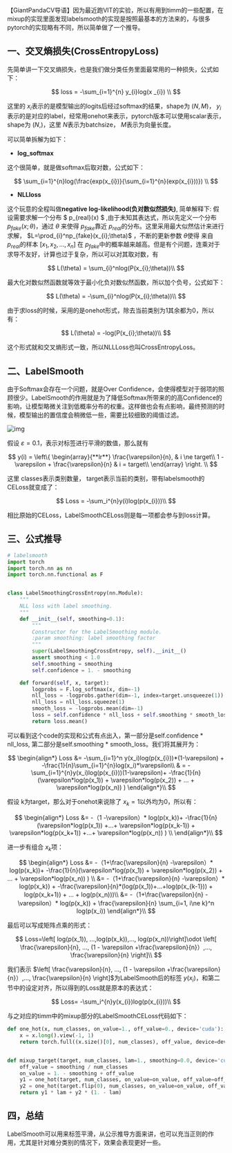 【GiantPandaCV导语】因为最近跑VIT的实验，所以有用到timm的一些配置，在mixup的实现里面发现labelsmooth的实现是按照最基本的方法来的，与很多pytorch的实现略有不同，所以简单做了一个推导。

## 一、交叉熵损失(CrossEntropyLoss)

先简单讲一下交叉熵损失，也是我们做分类任务里面最常用的一种损失，公式如下：

$$
loss = -\sum_{i=1}^{n} y_{i}log(x _{i}) \\
$$

这里的 $x_{i}$表示的是模型输出的logits后经过softmax的结果，shape为 $(N, M)$， $y_{i}$表示的是对应的label，经常用onehot来表示，pytorch版本可以使用scalar表示，shape为 $(N, )$，这里 $N$表示为batchsize， $M$表示为向量长度。

可以简单拆解为如下：

- **log_softmax**

这个很简单，就是做softmax后取对数，公式如下：

$$
\sum_{i=1}^{n}log(\frac{exp(x_{i})}{\sum_{i=1}^{n}(exp(x_{i}))}) \\
$$

- **NLLloss**

这个玩意的全程叫做**negative log-likelihood(负对数似然损失)**, 简单解释下:
假设需要求解一个分布  $ p_{real}(x) $ ,由于未知其表达式，所以先定义一个分布 $p_{fake}(x;\theta)$，通过 $\theta$ 来使得 $p_{fake}$靠近 $p_{real}$的分布。这里采用最大似然估计来进行求解， $L=\prod_{i}^np_{fake}(x_{i};\theta)$ ，不断的更新参数 $\theta$使得 来自 $p_{real}$的样本  $[x_{1}, x_{2}, ... , x_{n}]$ 在 $p_{fake}$中的概率越来越高。但是有个问题，连乘对于求导不友好，计算也过于复杂，所以可以对其取对数，有

$$
L(\theta) = \sum_{i}^nlog(P(x_{i};\theta))\\
$$

最大化对数似然函数就等效于最小化负对数似然函数，所以加个负号，公式如下：

$$
L(\theta) = -\sum_{i}^nlog(P(x_{i};\theta))\\
$$

由于求loss的时候，采用的是onehot形式，除去当前类别为1其余都为0，所以有：

$$
L(\theta) = -log(P(x_{i};\theta))\\
$$

这个形式就和交叉熵形式一致，所以NLLLoss也叫CrossEntropyLoss。

## 二、LabelSmooth

由于Softmax会存在一个问题，就是Over Confidence，会使得模型对于弱项的照顾很少。LabelSmooth的作用就是为了降低Softmax所带来的的高Confidence的影响，让模型略微关注到低概率分布的权重。这样做也会有点影响，最终预测的时候，模型输出的置信度会稍微低一些，需要比较细致的阈值过滤。

![img](https://pic4.zhimg.com/v2-b70238dc33eaede68829c346177f4c4b_b.png)

假设 $\varepsilon=0.1$，表示对标签进行平滑的数值，那么就有

$$
y(i) = \left\{                \begin{array}{**lr**}                \frac{\varepsilon}{n}, &  i \ne target\\                1 -  \varepsilon + \frac{\varepsilon}{n} & i = target\\                \end{array}   \right.  \\ 
$$

这里 classes表示类别数量， target表示当前的类别，带有labelsmooth的CELoss就变成了：

$$
Loss = -\sum_i^{n}y(i)log(p(x_{i}))\\
$$

相比原始的CELoss，LabelSmoothCELoss则是每一项都会参与到loss计算。

## 三、公式推导

```python
# labelsmooth 
import torch 
import torch.nn as nn 
import torch.nn.functional as F 


class LabelSmoothingCrossEntropy(nn.Module):
    """
    NLL loss with label smoothing.
    """
    def __init__(self, smoothing=0.1):
        """
        Constructor for the LabelSmoothing module.
        :param smoothing: label smoothing factor
        """
        super(LabelSmoothingCrossEntropy, self).__init__()
        assert smoothing < 1.0
        self.smoothing = smoothing
        self.confidence = 1. - smoothing

    def forward(self, x, target):
        logprobs = F.log_softmax(x, dim=-1)
        nll_loss = -logprobs.gather(dim=-1, index=target.unsqueeze(1))
        nll_loss = nll_loss.squeeze(1)
        smooth_loss = -logprobs.mean(dim=-1)
        loss = self.confidence * nll_loss + self.smoothing * smooth_loss
        return loss.mean()
```

可以看到这个code的实现和公式有点出入，第一部分是self.confidence * nll_loss, 第二部分是self.smoothing * smooth_loss。我们将其展开为：

$$
\begin{align*} Loss      &= -\sum_{i=1}^n y(x_i)log(p(x_{i}))*(1-\varepsilon) + -\frac{1}{n}\sum_{i=1}^{n}log(x_i)*\varepsilon\\ & = -\sum_{i=1}^{n}y(x_i)log(p(x_{i}))(1-\varepsilon)+ -\frac{1}{n}(\varepsilon*log(p(x_1)) + \varepsilon*log(p(x_2)) + ... + \varepsilon*log(p(x_n)) )  \end{align*}\\
$$

假设 k为target，那么对于onehot来说除了 $x_k=1$以外均为0，所以有：

$$
\begin{align*} Loss &= -（1 -\varepsilon）* log(p(x_k))+ -\frac{1}{n}(\varepsilon*log(p(x_1)) +...+ \varepsilon*log(p(x_k-1)) + \varepsilon*log(p(x_k+1)) +...+ \varepsilon*log(p(x_n)) )   \\ \end{align*}\\ 
$$

进一步有组合 $x_{k}$项：

$$
\begin{align*} Loss &= -（1+\frac{\varepsilon}{n} -\varepsilon）* log(p(x_k))+ -\frac{1}{n}(\varepsilon*log(p(x_1)) + \varepsilon*log(p(x_2)) + ... + \varepsilon*log(p(x_n)) )   \\ &= -（1+\frac{\varepsilon}{n} -\varepsilon）* log(p(x_k)) + -\frac{\varepsilon}{n}*(log(p(x_1))+...+log(p(x_{k-1})) + log(p(x_k+1)) + ... + log(p(x_n)))\\ &=  -（1+\frac{\varepsilon}{n} -\varepsilon）* log(p(x_k)) + \frac{\varepsilon}{n} \sum_{i=1, i\ne k}^n log(p(x_i)) \end{align*}\\ 
$$

最后可以写成矩阵点乘的形式：

$$
Loss=\left[ log(p(x_1)), ...,log(p(x_k)),..., log(p(x_n))\right]\odot \left[ \frac{\varepsilon}{n}, ..., (1 - \varepsilon +\frac{\varepsilon}{n}）,..., \frac{\varepsilon}{n}  \right]\\
$$

我们表示 $\left[ \frac{\varepsilon}{n}, ..., (1 - \varepsilon +\frac{\varepsilon}{n}）,..., \frac{\varepsilon}{n}  \right]$为LabelSmooth后的标签 $y(x_{i})$，和第二节中的设定对齐，所以得到的Loss就是原本的表达式：

$$
Loss= -\sum_i^{n}y(x_{i})log(p(x_{i}))\\
$$

与之对应的timm中的mixup部分的LabelSmoothCELoss代码如下：

```python
def one_hot(x, num_classes, on_value=1., off_value=0., device='cuda'):
    x = x.long().view(-1, 1)
    return torch.full((x.size()[0], num_classes), off_value, device=device).scatter_(1, x, on_value)


def mixup_target(target, num_classes, lam=1., smoothing=0.0, device='cuda'):
    off_value = smoothing / num_classes
    on_value = 1. - smoothing + off_value
    y1 = one_hot(target, num_classes, on_value=on_value, off_value=off_value, device=device)
    y2 = one_hot(target.flip(0), num_classes, on_value=on_value, off_value=off_value, device=device)
    return y1 * lam + y2 * (1. - lam)
```

## 四，总结

LabelSmooth可以用来标签平滑，从公示推导方面来讲，也可以充当正则的作用，尤其是针对难分类别的情况下，效果会表现更好一些。

